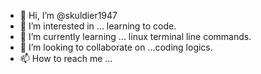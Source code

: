 - 👋 Hi, I’m @skuldier1947
- 👀 I’m interested in ... learning to code.
- 🌱 I’m currently learning ... linux terminal line commands.
- 💞️ I’m looking to collaborate on ...coding logics.
- 📫 How to reach me ...

<!---
skuldier1947/skuldier1947 is a ✨ special ✨ repository because its `README.md` (this file) appears on your GitHub profile.
You can click the Preview link to take a look at your changes.
--->
